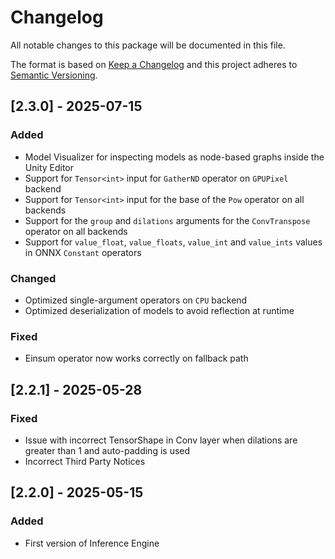 # Changelog
All notable changes to this package will be documented in this file.

The format is based on [Keep a Changelog](http://keepachangelog.com/en/1.0.0/)
and this project adheres to [Semantic Versioning](http://semver.org/spec/v2.0.0.html).

## [2.3.0] - 2025-07-15

### Added
- Model Visualizer for inspecting models as node-based graphs inside the Unity Editor
- Support for `Tensor<int>` input for `GatherND` operator on `GPUPixel` backend
- Support for `Tensor<int>` input for the base of the `Pow` operator on all backends
- Support for the `group` and `dilations` arguments for the `ConvTranspose` operator on all backends
- Support for `value_float`, `value_floats`, `value_int` and `value_ints` values in ONNX `Constant` operators

### Changed
- Optimized single-argument operators on `CPU` backend
- Optimized deserialization of models to avoid reflection at runtime

### Fixed
- Einsum operator now works correctly on fallback path

## [2.2.1] - 2025-05-28

### Fixed
- Issue with incorrect TensorShape in Conv layer when dilations are greater than 1 and auto-padding is used
- Incorrect Third Party Notices

## [2.2.0] - 2025-05-15

### Added
- First version of Inference Engine
